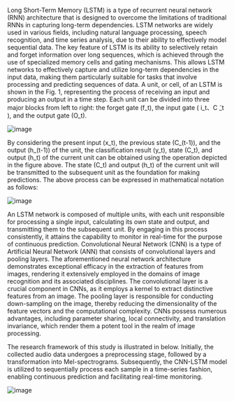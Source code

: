 Long Short-Term Memory (LSTM) is a type of recurrent neural network (RNN) architecture that is designed to overcome the limitations of traditional RNNs in capturing long-term dependencies. LSTM networks are widely used in various fields, including natural language processing, speech recognition, and time series analysis, due to their ability to effectively model sequential data. The key feature of LSTM is its ability to selectively retain and forget information over long sequences, which is achieved through the use of specialized memory cells and gating mechanisms. This allows LSTM networks to effectively capture and utilize long-term dependencies in the input data, making them particularly suitable for tasks that involve processing and predicting sequences of data.
A unit, or cell, of an LSTM is shown in the Fig. 1, representing the process of receiving an input and producing an output in a time step. Each unit can be divided into three major blocks from left to right: the forget gate (f_t), the input gate ( i_t、C ̃_t ), and the output gate (O_t).

![image](https://github.com/bensonhsieh2006/Sleep_Apnea/assets/52516956/4b60c981-c8eb-4669-afa9-4fbc284b6a38)

By considering the present input (x_t), the previous state (C_(t-1)), and the output (h_(t-1)) of the unit, the classification result (y_t), state (C_t), and output (h_t) of the current unit can be obtained using the operation depicted in the figure above. The state (C_t) and output (h_t) of the current unit will be transmitted to the subsequent unit as the foundation for making predictions. The above process can be expressed in mathematical notation as follows:

![image](https://github.com/bensonhsieh2006/Sleep_Apnea/assets/52516956/ebef782b-dfa8-4616-92f8-71865e876569)

An LSTM network is composed of multiple units, with each unit responsible for processing a single input, calculating its own state and output, and transmitting them to the subsequent unit. By engaging in this process consistently, it attains the capability to monitor in real-time for the purpose of continuous prediction.
Convolutional Neural Network (CNN) is a type of Artificial Neural Network (ANN) that consists of convolutional layers and pooling layers. The aforementioned neural network architecture demonstrates exceptional efficacy in the extraction of features from images, rendering it extensively employed in the domains of image recognition and its associated disciplines. The convolutional layer is a crucial component in CNNs, as it employs a kernel to extract distinctive features from an image. The pooling layer is responsible for conducting down-sampling on the image, thereby reducing the dimensionality of the feature vectors and the computational complexity. CNNs possess numerous advantages, including parameter sharing, local connectivity, and translation invariance, which render them a potent tool in the realm of image processing.

The research framework of this study is illustrated in below. Initially, the collected audio data undergoes a preprocessing stage, followed by a transformation into Mel-spectrograms. Subsequently, the CNN-LSTM model is utilized to sequentially process each sample in a time-series fashion, enabling continuous prediction and facilitating real-time monitoring.

![image](https://github.com/bensonhsieh2006/Sleep_Apnea/assets/52516956/df539aa5-6222-4f1b-a7f2-880dada418b8)





